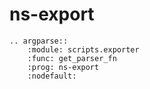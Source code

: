 # ns-export

```{eval-rst}
.. argparse::
    :module: scripts.exporter
    :func: get_parser_fn
    :prog: ns-export
    :nodefault:
```
